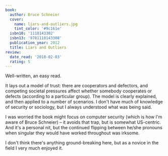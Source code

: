 ```yaml
---
book:
  author: Bruce Schneier
  cover:
    name: liars-and-outliers.jpg
    tint_color: '#9c161e'
  isbn10: '1118143302'
  isbn13: '9781118143308'
  publication_year: 2012
  title: Liars and Outliers
review:
  date_read: '2018-02-03'
  rating: 5
---
```


Well-written, an easy read.

It lays out a model of trust: there are cooperators and defectors, and competing societal pressures affect whether somebody cooperates or defects (according to a particular group). The model is clearly explained, and then applied to a number of scenarios. I don't have much of knowledge of security or sociology, but I always understood what was being said.

I was worried the book might focus on computer security (which is how I'm aware of Bruce Schneier) – it avoids that trap, but is somewhat US-centric. And it's a personal nit, but the continued flipping between he/she pronouns when singular they would have worked throughout was irksome.

I don't think there's anything ground-breaking here, but as a novice in the field I very much enjoyed it.